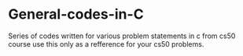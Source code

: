 # General-codes-in-C
Series of codes written for various problem statements in c from cs50 course use this only as a refference for your cs50 problems. 
